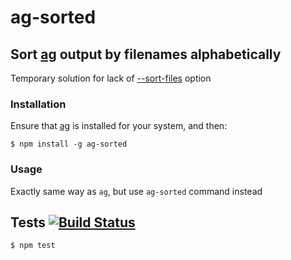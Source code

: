 # ag-sorted
## Sort [ag](https://github.com/ggreer/the_silver_searcher) output by filenames alphabetically

Temporary solution for lack of [--sort-files](https://github.com/ggreer/the_silver_searcher/issues/1) option

### Installation

Ensure that [ag](https://github.com/ggreer/the_silver_searcher) is installed for your system, and then:

	$ npm install -g ag-sorted

### Usage

Exactly same way as `ag`, but use `ag-sorted` command instead

## Tests [![Build Status](https://travis-ci.org/medikoo/ag-sorted.svg)](https://travis-ci.org/medikoo/ag-sorted)

	$ npm test
